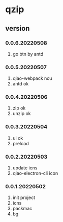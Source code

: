 # qzip

## version
### 0.0.6.20220508
1. go btn by antd

### 0.0.5.20220507
1. qiao-webpack ncu
2. antd ok

### 0.0.4.20220506
1. zip ok
2. unzip ok

### 0.0.3.20220504
1. ui ok
2. preload

### 0.0.2.20220503
1. update icns
2. qiao-electron-cli icon

### 0.0.1.20220502
1. init project
2. icns
3. packmac
4. bg
